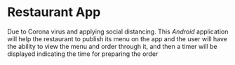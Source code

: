 # Restaurant App

Due to Corona virus and applying social distancing. This *Android* application will help the restaurant to publish its menu on the app and the user will have the ability to view the menu and order through it, and then a timer will be displayed indicating the time for preparing the order

